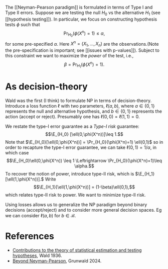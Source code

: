 The [[Neyman-Pearson paradigm]] is formulated in terms of Type I and Type II errors. Suppose we are testing the null $H_0$ vs the alternative $H_1$ (see [[hypothesis testing]]). In particular, we focus on constructing hypothesis tests $\phi$ such that 
$$\Pr_{H_0}(\phi(X^n)=1)\leq \alpha,$$
for some pre-specified $\alpha$. Here $X^n = (X_1, \dots, X_n)$ are the observations.(Note the pre-specification is important; see [[issues with p-values]]). Subject to this constraint we want to maximize the _power_ of the test, i.e., 
$$\beta = \Pr_{H_1}(\phi(X^n)=1).$$
# As decision-theory 

Wald was the first (I think) to formulate NP in terms of decision-theory. Introduce a loss function $\ell$ with two parameters, $\ell(a,b)$, where $a\in\{0,1\}$ represents the null and alternative hypothesis, and $b\in\{0,1\}$ represents the action (accept or reject). Presumably one has $\ell(0,0) = \ell(1,1)=0$.  

We restate the type-I error guarantee as a _Type-I risk_ guarantee: $$\E_{H_0} [\ell(0,\phi(X^n))]\leq 1.$$Note that $\E_{H_0}[\ell(0,\phi(X^n))] = \Pr_{H_0}(\phi(X^n)=1) \ell(0,1)$ so in order to recapture the type-I error guarantee, we can take $\ell(0,1) = 1/\alpha$, in which case $$\E_{H_0}\ell(0,\phi(X^n)) \leq 1 \Leftrightarrow \Pr_{H_0}(\phi(X^n)=1)\leq \alpha.$$To recover the notion of power, introduce type-II risk, which is $\E_{H_1}[\ell(1,\phi(X^n))].$ Write $$\E_{H_1}[\ell(1,\phi(X^n))] = (1-\beta)\ell(0,1),$$which relates type-II risk to power. We want to minimize type-II risk. 

Using losses allows us to generalize the NP paradigm beyond binary decisions (accept/reject) and to consider more general decision spaces. Eg we can consider $\ell(a,b)$ for $b\in \mathcal{B}$.  

# References 
- [Contributions to the theory of statistical estimation and testing hypotheses](http://www.stat.yale.edu/~hz68/619/Wald-1939.pdf), Wald 1936. 
- [Beyond Neyman-Pearson](https://arxiv.org/pdf/2205.00901), Grunwald 2024. 